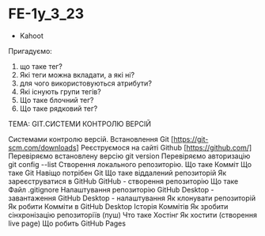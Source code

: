 # FE-1y_3_23

- Kahoot

Пригадуємо:

1. що таке тег?
2. Які теги можна вкладати, а які ні?
3. для чого використовуються атрибути?
4. Які існують групи тегів?
5. Що таке блочний тег?
6. Що таке рядковий тег?

ТЕМА: GIT.СИСТЕМИ КОНТРОЛЮ ВЕРСІЙ

Системами контролю версій. Встановлення Git [https://git-scm.com/downloads]
Реєструємося на сайті Github [https://github.com/] Перевіряємо встановлену
версію git version Перевіряємо авторизацію git config --list Створення
локального репозиторію. Що таке Комміт Що таке Git Навіщо потрібен Git Що таке
віддалений репозиторій Як зареєструватися в GitHub GitHub - створення
репозиторію Що таке Файл .gitignore Налаштування репозиторію GitHub Desktop -
завантаження GitHub Desktop - налаштування Як клонувати репозиторій Як робити
Комміти в GitHub Desktop Історія Коммітів Як зробити сінхронізацію репозиторіїв
(пуш) Что таке Хостінг Як хостити (створення live page) Що робить GitHub Pages
